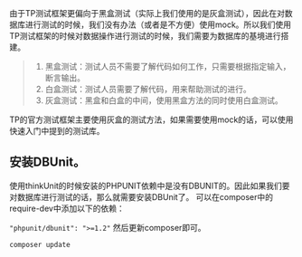 由于TP测试框架更偏向于黑盒测试（实际上我们使用的是灰盒测试），因此在对数据库进行测试的时候，我们没有办法（或者是不方便）使用mock。所以我们使用TP测试框架的时候对数据操作进行测试的时候，我们需要为数据库的基境进行搭建。

> 1. 黑盒测试：测试人员不需要了解代码如何工作，只需要根据指定输入，断言输出。
> 2. 白盒测试：测试人员需要了解代码，用来帮助测试的进行。
> 3. 灰盒测试：黑盒和白盒的中间，使用黑盒方法的同时使用白盒测试。

TP的官方测试框架主要使用灰盒的测试方法，如果需要使用mock的话，可以使用快速入门中提到的测试库。

## 安装DBUnit。
使用thinkUnit的时候安装的PHPUNIT依赖中是没有DBUNIT的。因此如果我们要对数据库进行测试的话，那么就需要安装DBUnit了。
可以在composer中的require-dev中添加以下的依赖：

`"phpunit/dbunit": ">=1.2"`
然后更新composer即可。

`composer update`
